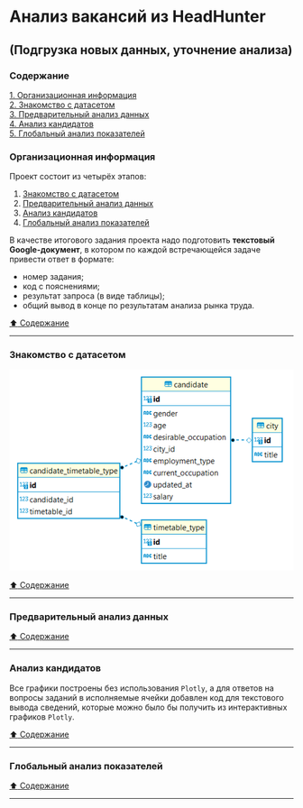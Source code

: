 # Анализ вакансий из HeadHunter #

## (Подгрузка новых данных, уточнение анализа) ##

### Содержание ###

[1. Организационная информация](#организационная-информация)    
[2. Знакомство с датасетом](#знакомство-с-датасетом)    
[3. Предварительный анализ данных](#предварительный-анализ-данных)    
[4. Анализ кандидатов](#анализ-кандидатов)    
[5. Глобальный анализ показателей](#глобальный-анализ-показателей)    

### Организационная информация ###

Проект состоит из четырёх этапов:

1. [Знакомство с датасетом](#знакомство-с-датасетом)
2. [Предварительный анализ данных](#предварительный-анализ-данных)
3. [Анализ кандидатов](#анализ-кандидатов)
4. [Глобальный анализ показателей](#глобальный-анализ-показателей)

В качестве итогового задания проекта надо подготовить **текстовый Google-документ**,
в котором по каждой встречающейся задаче привести ответ в формате:

- номер задания;
- код с пояснениями;
- результат запроса (в виде таблицы);
- общий вывод в конце по результатам анализа рынка труда.

[:arrow_up: Содержание](#содержание)

----

### Знакомство с датасетом ###

![Схема таблиц](schema.png)

[:arrow_up: Содержание](#содержание)

----

### Предварительный анализ данных ###

[:arrow_up: Содержание](#содержание)

----

### Анализ кандидатов ###

Все графики построены без использования `Plotly`, а для ответов на вопросы
заданий в исполняемые ячейки добавлен код для текстового вывода сведений,
которые можно было бы получить из интерактивных графиков `Plotly`.

[:arrow_up: Содержание](#содержание)

----

### Глобальный анализ показателей ###

[:arrow_up: Содержание](#содержание)

----
